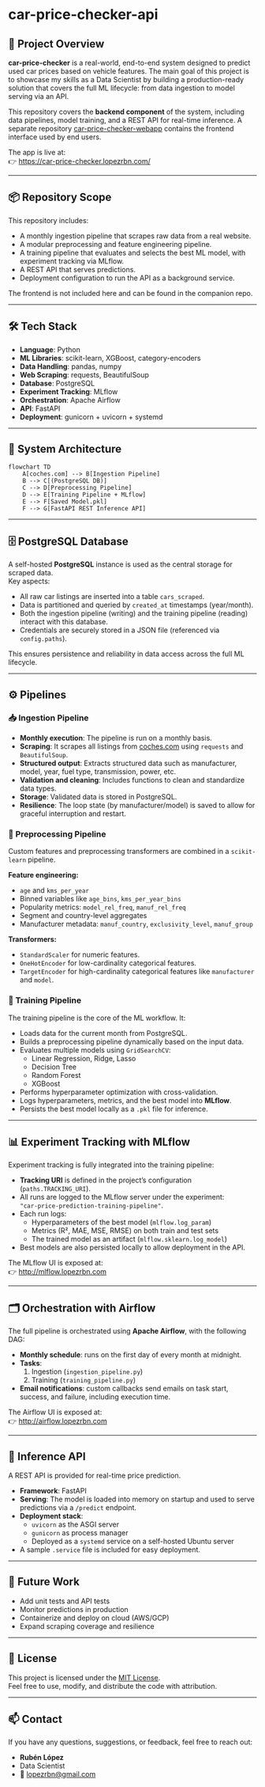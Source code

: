 # car-price-checker-api

## 🚗 Project Overview

**car-price-checker** is a real-world, end-to-end system designed to predict used car prices based on vehicle features. The main goal of this project is to showcase my skills as a Data Scientist by building a production-ready solution that covers the full ML lifecycle: from data ingestion to model serving via an API.

This repository covers the **backend component** of the system, including data pipelines, model training, and a REST API for real-time inference. A separate repository [car-price-checker-webapp](https://github.com/lopezrbn/car-price-checker-webapp) contains the frontend interface used by end users.

The app is live at:  
👉 https://car-price-checker.lopezrbn.com/

---

## 📦 Repository Scope

This repository includes:

- A monthly ingestion pipeline that scrapes raw data from a real website.
- A modular preprocessing and feature engineering pipeline.
- A training pipeline that evaluates and selects the best ML model, with experiment tracking via MLflow.
- A REST API that serves predictions.
- Deployment configuration to run the API as a background service.

The frontend is not included here and can be found in the companion repo.

---

## 🛠 Tech Stack

- **Language**: Python
- **ML Libraries**: scikit-learn, XGBoost, category-encoders
- **Data Handling**: pandas, numpy
- **Web Scraping**: requests, BeautifulSoup
- **Database**: PostgreSQL
- **Experiment Tracking**: MLflow
- **Orchestration**: Apache Airflow
- **API**: FastAPI
- **Deployment**: gunicorn + uvicorn + systemd

---

## 🧭 System Architecture

```mermaid
flowchart TD
    A[coches.com] --> B[Ingestion Pipeline]
    B --> C[(PostgreSQL DB)]
    C --> D[Preprocessing Pipeline]
    D --> E[Training Pipeline + MLflow]
    E --> F[Saved Model.pkl]
    F --> G[FastAPI REST Inference API]
```

---

## 🗄️ PostgreSQL Database

A self-hosted **PostgreSQL** instance is used as the central storage for scraped data.  
Key aspects:

- All raw car listings are inserted into a table `cars_scraped`.
- Data is partitioned and queried by `created_at` timestamps (year/month).
- Both the ingestion pipeline (writing) and the training pipeline (reading) interact with this database.
- Credentials are securely stored in a JSON file (referenced via `config.paths`).

This ensures persistence and reliability in data access across the full ML lifecycle.

---

## ⚙️ Pipelines

### 📥 Ingestion Pipeline

- **Monthly execution**: The pipeline is run on a monthly basis.
- **Scraping**: It scrapes all listings from [coches.com](https://www.coches.com) using `requests` and `BeautifulSoup`.
- **Structured output**: Extracts structured data such as manufacturer, model, year, fuel type, transmission, power, etc.
- **Validation and cleaning**: Includes functions to clean and standardize data types.
- **Storage**: Validated data is stored in PostgreSQL.
- **Resilience**: The loop state (by manufacturer/model) is saved to allow for graceful interruption and restart.

### 🔧 Preprocessing Pipeline

Custom features and preprocessing transformers are combined in a `scikit-learn` pipeline.

**Feature engineering:**
- `age` and `kms_per_year`
- Binned variables like `age_bins`, `kms_per_year_bins`
- Popularity metrics: `model_rel_freq`, `manuf_rel_freq`
- Segment and country-level aggregates
- Manufacturer metadata: `manuf_country`, `exclusivity_level`, `manuf_group`

**Transformers:**
- `StandardScaler` for numeric features.
- `OneHotEncoder` for low-cardinality categorical features.
- `TargetEncoder` for high-cardinality categorical features like `manufacturer` and `model`.

### 🧠 Training Pipeline

The training pipeline is the core of the ML workflow. It:

- Loads data for the current month from PostgreSQL.
- Builds a preprocessing pipeline dynamically based on the input data.
- Evaluates multiple models using `GridSearchCV`:
  - Linear Regression, Ridge, Lasso
  - Decision Tree
  - Random Forest
  - XGBoost
- Performs hyperparameter optimization with cross-validation.
- Logs hyperparameters, metrics, and the best model into **MLflow**.
- Persists the best model locally as a `.pkl` file for inference.

---

## 📊 Experiment Tracking with MLflow

Experiment tracking is fully integrated into the training pipeline:

- **Tracking URI** is defined in the project’s configuration (`paths.TRACKING_URI`).
- All runs are logged to the MLflow server under the experiment:  
  `"car-price-prediction-training-pipeline"`.
- Each run logs:
  - Hyperparameters of the best model (`mlflow.log_param`)
  - Metrics (R², MAE, MSE, RMSE) on both train and test sets
  - The trained model as an artifact (`mlflow.sklearn.log_model`)
- Best models are also persisted locally to allow deployment in the API.

The MLflow UI is exposed at:  
👉 http://mlflow.lopezrbn.com

---

## 🗂️ Orchestration with Airflow

The full pipeline is orchestrated using **Apache Airflow**, with the following DAG:

- **Monthly schedule**: runs on the first day of every month at midnight.
- **Tasks**:
  1. Ingestion (`ingestion_pipeline.py`)
  2. Training (`training_pipeline.py`)
- **Email notifications**: custom callbacks send emails on task start, success, and failure, including execution time.

The Airflow UI is exposed at:  
👉 http://airflow.lopezrbn.com

---

## 🚀 Inference API

A REST API is provided for real-time price prediction.

- **Framework**: FastAPI
- **Serving**: The model is loaded into memory on startup and used to serve predictions via a `/predict` endpoint.
- **Deployment stack**:
  - `uvicorn` as the ASGI server
  - `gunicorn` as process manager
  - Deployed as a `systemd` service on a self-hosted Ubuntu server
- A sample `.service` file is included for easy deployment.

---

## 🧪 Future Work

- Add unit tests and API tests
- Monitor predictions in production
- Containerize and deploy on cloud (AWS/GCP)
- Expand scraping coverage and resilience

---

## 📄 License

This project is licensed under the [MIT License](LICENSE).  
Feel free to use, modify, and distribute the code with attribution.

---

## 📫 Contact

If you have any questions, suggestions, or feedback, feel free to reach out:

- **Rubén López**  
- Data Scientist  
- 📧 lopezrbn@gmail.com
